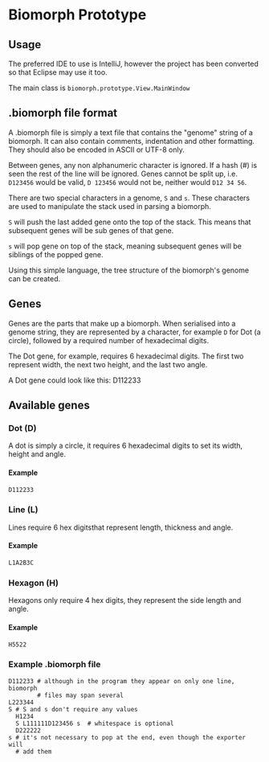 Biomorph Prototype
==================
## Usage
The preferred IDE to use is IntelliJ, however the project has been converted
so that Eclipse may use it too.

The main class is `biomorph.prototype.View.MainWindow`

## .biomorph file format

A .biomorph file is simply a text file that contains the "genome" string of a
biomorph. It can also contain comments, indentation and other formatting. They
should also be encoded in ASCII or UTF-8 only.

Between genes, any non alphanumeric character is ignored. If a hash (#) is seen
the rest of the line will be ignored. Genes cannot be split up, i.e. `D123456`
would be valid, `D 123456` would not be, neither would `D12 34 56`.

There are two special characters in a genome, `S` and `s`. These characters are
used to manipulate the stack used in parsing a biomorph.

`S` will push the last added gene onto the top of the stack. This means that
subsequent genes will be sub genes of that gene.

`s` will pop gene on top of the stack, meaning subsequent genes will be
siblings of the popped gene.

Using this simple language, the tree structure of the biomorph's genome can be
created.

## Genes
Genes are the parts that make up a biomorph. When serialised into a genome
string, they are represented by a character, for example `D` for Dot (a circle),
followed by a required number of hexadecimal digits.

The Dot gene, for example, requires 6 hexadecimal digits. The first two
represent width, the next two height, and the last two angle.

A Dot gene could look like this:
    D112233

## Available genes
### Dot (D)
A dot is simply a circle, it requires 6 hexadecimal digits to set its width,
height and angle.

#### Example
    D112233

### Line (L)
Lines require 6 hex digitsthat represent length, thickness and angle.

#### Example
    L1A2B3C

### Hexagon (H)
Hexagons only require 4 hex digits, they represent the side length and angle.

#### Example
    H5522

### Example .biomorph file
    D112233 # although in the program they appear on only one line, biomorph
            # files may span several
    L223344
    S # S and s don't require any values
      H1234
      S L111111D123456 s  # whitespace is optional
      D222222
    s # it's not necessary to pop at the end, even though the exporter will
      # add them